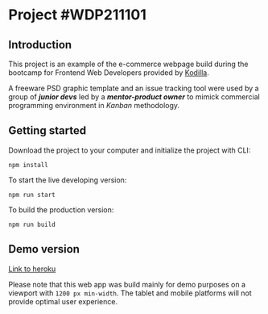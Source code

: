 # Project \#WDP211101


## Introduction
This project is an example of the e-commerce webpage build during the bootcamp for Frontend Web Developers provided by [Kodilla](https://kodilla.com/).

A freeware PSD graphic template and an issue tracking tool were used by a group of **_junior devs_** led by a **_mentor-product owner_** to mimick commercial programming environment in *Kanban* methodology.


## Getting started
Download the project to your computer and initialize the project with CLI:
```
npm install
```

To start the live developing version:
```
npm run start
```

To build the production version:
```
npm run build
```


## Demo version

[Link to heroku](http://heroku.com)

 Please note that this web app was build mainly for demo purposes on a viewport with `1200 px min-width`. The tablet and mobile platforms will not provide optimal user experience.


